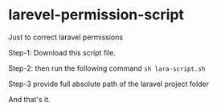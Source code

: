 # larevel-permission-script
Just to correct laravel permissions

 Step-1: 
 Download this script file.
 
 Step-2:
 then run the following command
 `sh lara-script.sh`
 
 Step-3
 provide full absolute path of the laravel project folder
 
 And that's it.
